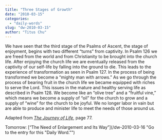```yaml
---
title: "Three Stages of Growth"
date: "2010-03-15"
categories: 
  - "daily-words"
slug: "dw-2010-03-15"
author: "Titus Chu"
---
```


We have seen that the third stage of the Psalms of Ascent, the stage of enjoyment, begins with two different “turns” from captivity. In Psalm 126 we are freed from the world and from Christianity to be brought into the church life. After enjoying the church life we are eventually released from the captivity of our self-life by falling into the ground to die. This leads to the experience of transformation as seen in Psalm 127. In the process of being transformed we become a “mighty man with arrows.” As we go through the process of bearing fruit in the church life we became equipped with riches to serve the Lord. This issues in the mature and healthy serving life as described in Psalm 128. We become like an “olive tree” and a “fruitful vine,” which means we become a supply of “oil” for the church to grow and a supply of “wine” for the church to be joyful. We no longer labor in vain but are able to produce and minister life to meet the needs of those around us.

Adapted from [_The Journey of Life_](/book-journey-of-life "Go to the listing for this book."), page 77.

Tomorrow: [“The Need of Enlargement and Its Way”](/dw-2010-03-16 "Go to the entry for this "Daily Word."")

